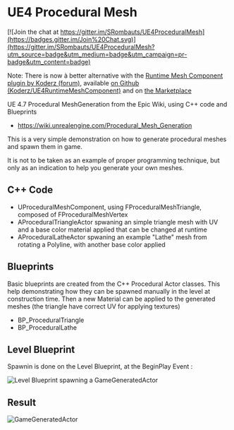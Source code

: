 UE4 Procedural Mesh
===================

[![Join the chat at https://gitter.im/SRombauts/UE4ProceduralMesh](https://badges.gitter.im/Join%20Chat.svg)](https://gitter.im/SRombauts/UE4ProceduralMesh?utm_source=badge&utm_medium=badge&utm_campaign=pr-badge&utm_content=badge)

Note: There is now à better alternative with the [Runtime Mesh Component plugin by Koderz (forum)](https://forums.unrealengine.com/showthread.php?113432-Runtime-Mesh-Component-Rendering-high-performance-runtime-generated-meshes), available [on Github (Koderz/UE4RuntimeMeshComponent)](https://github.com/Koderz/UE4RuntimeMeshComponent) and on [the Marketplace](https://www.unrealengine.com/marketplace/runtime-mesh-component)

UE 4.7 Procedural MeshGeneration from the Epic Wiki, using C++ code and Blueprints
 
 - https://wiki.unrealengine.com/Procedural_Mesh_Generation
 
 This is a very simple demonstration on how to generate procedural meshes and spawn them in game.
 
 It is not to be taken as an example of proper programming technique,
 but only as an indication to help you generate your own meshes.

## C++ Code

- UProceduralMeshComponent, using FProceduralMeshTriangle, composed of FProceduralMeshVertex 
- AProceduralTriangleActor spwaning an simple triangle mesh with UV and a base color material applied that can be changed at runtime
- AProceduralLatheActor spwaning an example "Lathe" mesh from rotating a Polyline, with another base color applied

## Blueprints

Basic blueprints are created from the C++ Procedural Actor classes.
This help demonstrating how they can be spawned manually in the level at construction time.
Then a new Material can be applied to the generated meshes (the triangle have correct UV for applying textures)
- BP_ProceduralTriangle
- BP_ProceduralLathe

## Level Blueprint

Spawnin is done on the Level Blueprint, at the BeginPlay Event :

 ![Level Blueprint spawning a GameGeneratedActor](https://raw.githubusercontent.com/SRombauts/UE4ProceduralMesh/master/LevelBlueprint.png "Level Blueprint spawning a GameGeneratedActor")

## Result

 ![GameGeneratedActor](https://raw.githubusercontent.com/SRombauts/UE4ProceduralMesh/master/ProceduralMesh.png "GameGeneratedActor")
